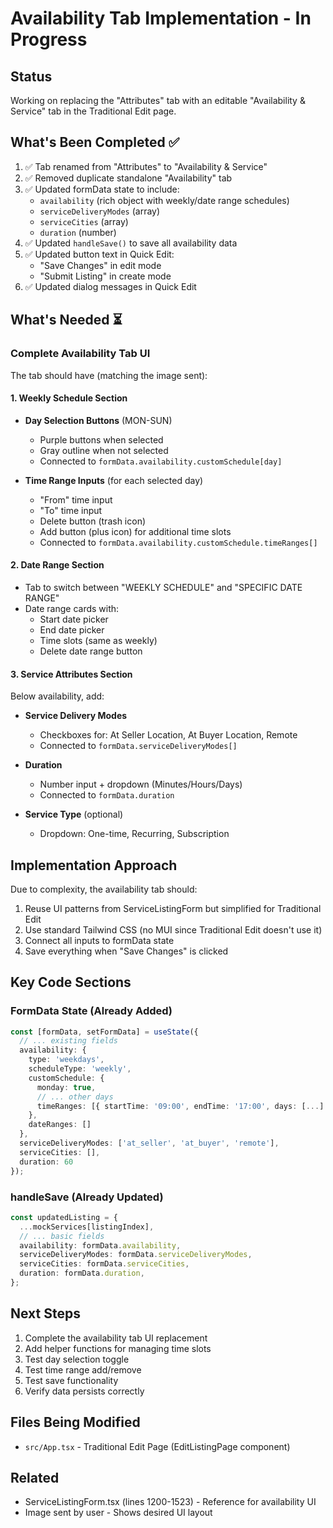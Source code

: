 # Availability Tab Implementation - In Progress

## Status
Working on replacing the "Attributes" tab with an editable "Availability & Service" tab in the Traditional Edit page.

## What's Been Completed ✅
1. ✅ Tab renamed from "Attributes" to "Availability & Service"
2. ✅ Removed duplicate standalone "Availability" tab
3. ✅ Updated formData state to include:
   - `availability` (rich object with weekly/date range schedules)
   - `serviceDeliveryModes` (array)
   - `serviceCities` (array)
   - `duration` (number)
4. ✅ Updated `handleSave()` to save all availability data
5. ✅ Updated button text in Quick Edit:
   - "Save Changes" in edit mode
   - "Submit Listing" in create mode
6. ✅ Updated dialog messages in Quick Edit

## What's Needed ⏳

### Complete Availability Tab UI
The tab should have (matching the image sent):

####  1. Weekly Schedule Section
- **Day Selection Buttons** (MON-SUN)
  - Purple buttons when selected  
  - Gray outline when not selected
  - Connected to `formData.availability.customSchedule[day]`
  
- **Time Range Inputs** (for each selected day)
  - "From" time input
  - "To" time input
  - Delete button (trash icon)
  - Add button (plus icon) for additional time slots
  - Connected to `formData.availability.customSchedule.timeRanges[]`

#### 2. Date Range Section
- Tab to switch between "WEEKLY SCHEDULE" and "SPECIFIC DATE RANGE"
- Date range cards with:
  - Start date picker
  - End date picker
  - Time slots (same as weekly)
  - Delete date range button

####  3. Service Attributes Section
Below availability, add:

- **Service Delivery Modes**
  - Checkboxes for: At Seller Location, At Buyer Location, Remote
  - Connected to `formData.serviceDeliveryModes[]`

- **Duration**
  - Number input + dropdown (Minutes/Hours/Days)
  - Connected to `formData.duration`

- **Service Type** (optional)
  - Dropdown: One-time, Recurring, Subscription

## Implementation Approach

Due to complexity, the availability tab should:
1. Reuse UI patterns from ServiceListingForm but simplified for Traditional Edit
2. Use standard Tailwind CSS (no MUI since Traditional Edit doesn't use it)
3. Connect all inputs to formData state
4. Save everything when "Save Changes" is clicked

## Key Code Sections

### FormData State (Already Added)
```typescript
const [formData, setFormData] = useState({
  // ... existing fields
  availability: {
    type: 'weekdays',
    scheduleType: 'weekly',
    customSchedule: {
      monday: true,
      // ... other days
      timeRanges: [{ startTime: '09:00', endTime: '17:00', days: [...] }]
    },
    dateRanges: []
  },
  serviceDeliveryModes: ['at_seller', 'at_buyer', 'remote'],
  serviceCities: [],
  duration: 60
});
```

### handleSave (Already Updated)
```typescript
const updatedListing = {
  ...mockServices[listingIndex],
  // ... basic fields
  availability: formData.availability,
  serviceDeliveryModes: formData.serviceDeliveryModes,
  serviceCities: formData.serviceCities,
  duration: formData.duration,
};
```

## Next Steps

1. Complete the availability tab UI replacement
2. Add helper functions for managing time slots
3. Test day selection toggle
4. Test time range add/remove
5. Test save functionality
6. Verify data persists correctly

## Files Being Modified
- `src/App.tsx` - Traditional Edit Page (EditListingPage component)

## Related
- ServiceListingForm.tsx (lines 1200-1523) - Reference for availability UI
- Image sent by user - Shows desired UI layout

